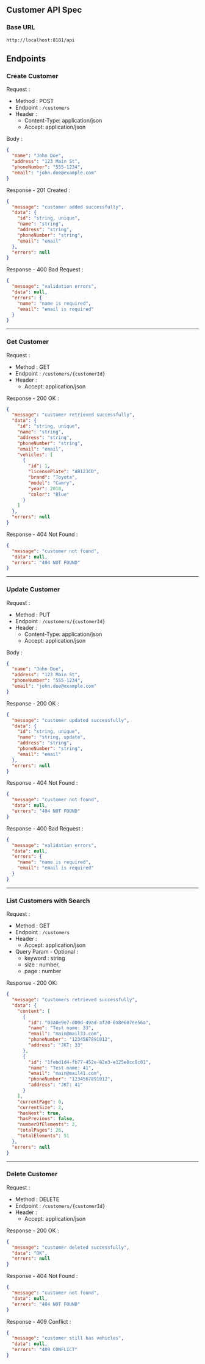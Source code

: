 ## Customer API Spec

### Base URL

`http://localhost:8181/api`

## Endpoints

### Create Customer

Request :

- Method : POST
- Endpoint : `/customers`
- Header :
    - Content-Type: application/json
    - Accept: application/json

Body :

```json 
{
  "name": "John Doe",
  "address": "123 Main St",
  "phoneNumber": "555-1234",
  "email": "john.doe@example.com"
}
```

Response - 201 Created :

```json 
{
  "message": "customer added successfully",
  "data": {
    "id": "string, unique",
    "name": "string",
    "address": "string",
    "phoneNumber": "string",
    "email": "email"
  },
  "errors": null
}
```

Response - 400 Bad Request :

```json 
{
  "message": "validation errors",
  "data": null,
  "errors": {
    "name": "name is required",
    "email": "email is required"
  }
}
```

---

### Get Customer

Request :

- Method : GET
- Endpoint : `/customers/{customerId}`
- Header :
    - Accept: application/json

Response - 200 OK :

```json 
{
  "message": "customer retrieved successfully",
  "data": {
    "id": "string, unique",
    "name": "string",
    "address": "string",
    "phoneNumber": "string",
    "email": "email",
    "vehicles": [
      {
        "id": 1,
        "licensePlate": "AB123CD",
        "brand": "Toyota",
        "model": "Camry",
        "year": 2018,
        "color": "Blue"
      }
    ]
  },
  "errors": null
}
```

Response - 404 Not Found :

```json 
{
  "message": "customer not found",
  "data": null,
  "errors": "404 NOT FOUND"
}
```

---

### Update Customer

Request :

- Method : PUT
- Endpoint : `/customers/{customerId}`
- Header :
    - Content-Type: application/json
    - Accept: application/json

Body :

```json 
{
  "name": "John Doe",
  "address": "123 Main St",
  "phoneNumber": "555-1234",
  "email": "john.doe@example.com"
}
```

Response - 200 OK :

```json 
{
  "message": "customer updated successfully",
  "data": {
    "id": "string, unique",
    "name": "string, update",
    "address": "string",
    "phoneNumber": "string",
    "email": "email"
  },
  "errors": null
}
```

Response - 404 Not Found :

```json 
{
  "message": "customer not found",
  "data": null,
  "errors": "404 NOT FOUND"
}
```

Response - 400 Bad Request :

```json 
{
  "message": "validation errors",
  "data": null,
  "errors": {
    "name": "name is required",
    "email": "email is required"
  }
}
```

---

### List Customers with Search

Request :

- Method : GET
- Endpoint : `/customers`
- Header :
    - Accept: application/json
- Query Param - Optional :
    - keyword : string
    - size : number,
    - page : number

Response - 200 OK:

```json
{
  "message": "customers retrieved successfully",
  "data": {
    "content": [
      {
        "id": "03a8e9e7-d00d-49ad-af20-0a8e607ee56a",
        "name": "Test name: 33",
        "email": "main@mail33.com",
        "phoneNumber": "1234567891012",
        "address": "JKT: 33"
      },
      {
        "id": "1febd1d4-fb77-452e-82e3-e125e8cc8c01",
        "name": "Test name: 41",
        "email": "main@mail41.com",
        "phoneNumber": "1234567891012",
        "address": "JKT: 41"
      }
    ],
    "currentPage": 0,
    "currentSize": 2,
    "hasNext": true,
    "hasPrevious": false,
    "numberOfElements": 2,
    "totalPages": 26,
    "totalElements": 51
  },
  "errors": null
}
```

---

### Delete Customer

Request :

- Method : DELETE
- Endpoint : `/customers/{customerId}`
- Header :
    - Accept: application/json

Response - 200 OK :

```json
{
  "message": "customer deleted successfully",
  "data": "OK",
  "errors": null
}
```

Response - 404 Not Found :

```json 
{
  "message": "customer not found",
  "data": null,
  "errors": "404 NOT FOUND"
}
```

Response - 409 Conflict :

```json 
{
  "message": "customer still has vehicles",
  "data": null,
  "errors": "409 CONFLICT"
}
```